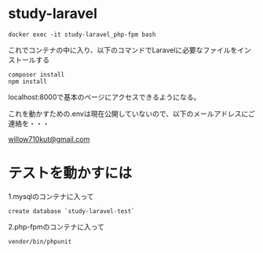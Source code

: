 # study-laravel
```
docker exec -it study-laravel_php-fpm bash
```
これでコンテナの中に入り、以下のコマンドでLaravelに必要なファイルをインストールする
```
composer install
npm install
```

localhost:8000で基本のページにアクセスできるようになる。

これを動かすための.envは現在公開していないので、以下のメールアドレスにご連絡を・・・

willow710kut@gmail.com

# テストを動かすには
1.mysqlのコンテナに入って
```
create database `study-laravel-test`
```

2.php-fpmのコンテナに入って
```
vendor/bin/phpunit
```